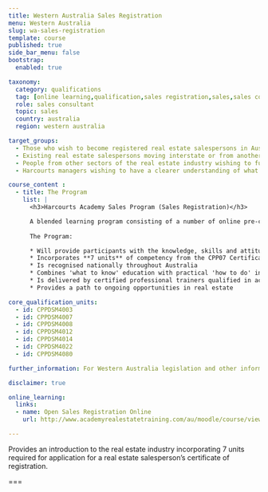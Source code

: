 ```yaml
---
title: Western Australia Sales Registration
menu: Western Australia
slug: wa-sales-registration
template: course
published: true
side_bar_menu: false
bootstrap:
  enabled: true

taxonomy:
  category: qualifications
  tag: [online learning,qualification,sales registration,sales,sales consultants,western australia]
  role: sales consultant
  topic: sales
  country: australia
  region: western australia

target_groups:
  - Those who wish to become registered real estate salespersons in Australia
  - Existing real estate salespersons moving interstate or from another country wishing to register as a salesperson
  - People from other sectors of the real estate industry wishing to further develop their knowledge or skills in specific areas
  - Harcourts managers wishing to have a clearer understanding of what their new recruits are learning

course_content :
  - title: The Program
    list: |
      <h3>Harcourts Academy Sales Program (Sales Registration)</h3>

      A blended learning program consisting of a number of online pre-course tasks followed by 5 days in class training.
      
      The Program:

      * Will provide participants with the knowledge, skills and attitudes to build a successful career in real estate sales
      * Incorporates **7 units** of competency from the CPP07 Certificate IV in Property Services (Real Estate)
      * Is recognised nationally throughout Australia
      * Combines 'what to know' education with practical 'how to do' instruction
      * Is delivered by certified professional trainers qualified in accelerated learning techniques to enhance learning retention and student engagement
      * Provides a path to ongoing opportunities in real estate

core_qualification_units:
  - id: CPPDSM4003
  - id: CPPDSM4007
  - id: CPPDSM4008
  - id: CPPDSM4012
  - id: CPPDSM4014
  - id: CPPDSM4022
  - id: CPPDSM4080

further_information: For Western Australia legislation and other information visit [Department of Commerce](http://www.commerce.wa.gov.au/consumer-protection/property-industry).

disclaimer: true

online_learning:
  links:
  - name: Open Sales Registration Online
    url: http://www.academyrealestatetraining.com/au/moodle/course/view.php?id=46

---
```


Provides an introduction to the real estate industry incorporating 7 units required for application for a real estate salesperson’s certificate of registration.

===
